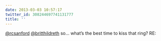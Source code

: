 ```yaml
---
date: 2013-03-03 10:57:17
twitter_id: 308244697741131777
title: ''
---
```




[@rcsanford](https://twitter.com/rcsanford) [@britthildreth](https://twitter.com/britthildreth) so… what’s the best time to kiss that ring? RE: 
